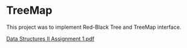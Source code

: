 # TreeMap

This project was to implement Red-Black Tree and TreeMap interface.

[Data Structures II Assignment 1.pdf](https://github.com/AmrMomtaz/TreeMap/files/6620531/Data.Structures.II.Assignment.1.pdf)
